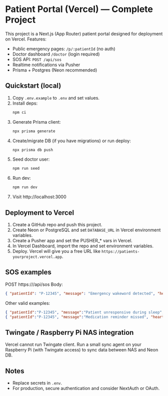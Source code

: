 # Patient Portal (Vercel) — Complete Project

This project is a Next.js (App Router) patient portal designed for deployment on Vercel.
Features:
- Public emergency pages: `/p/:patientId` (no auth)
- Doctor dashboard `/doctor` (login required)
- SOS API: `POST /api/sos`
- Realtime notifications via Pusher
- Prisma + Postgres (Neon recommended)

## Quickstart (local)

1. Copy `.env.example` to `.env` and set values.
2. Install deps:
   ```bash
   npm ci
   ```
3. Generate Prisma client:
   ```bash
   npx prisma generate
   ```
4. Create/migrate DB (if you have migrations) or run deploy:
   ```bash
   npx prisma db push
   ```
5. Seed doctor user:
   ```bash
   npm run seed
   ```
6. Run dev:
   ```bash
   npm run dev
   ```
7. Visit http://localhost:3000

## Deployment to Vercel

1. Create a GitHub repo and push this project.
2. Create Neon or PostgreSQL and set `DATABASE_URL` in Vercel environment variables.
3. Create a Pusher app and set the PUSHER_* vars in Vercel.
4. In Vercel Dashboard, import the repo and set environment variables.
5. Deploy. Vercel will give you a free URL like `https://patients-yourproject.vercel.app`.

## SOS examples

POST https://<your-domain>/api/sos
Body:
```json
{ "patientId": "P-12345", "message": "Emergency wakeword detected", "heartRate": 120 }
```
Other valid examples:
```json
{ "patientId":"P-12345", "message":"Patient unresponsive during sleep", "heartRate":58 }
{ "patientId":"P-12345", "message":"Medication reminder missed", "heartRate":92 }
```

## Twingate / Raspberry Pi NAS integration

Vercel cannot run Twingate client. Run a small sync agent on your Raspberry Pi (with Twingate access) to sync data between NAS and Neon DB.

## Notes

- Replace secrets in `.env`.
- For production, secure authentication and consider NextAuth or OAuth.
